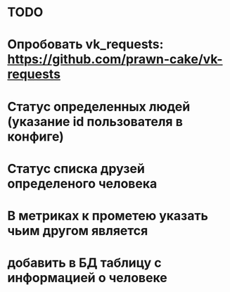 # TODO

# Опробовать vk_requests: https://github.com/prawn-cake/vk-requests
# Статус определенных людей (указание id пользователя в конфиге)
# Статус списка друзей определеного человека
# В метриках к прометею указать чьим другом является
# добавить в БД таблицу с информацией о человеке